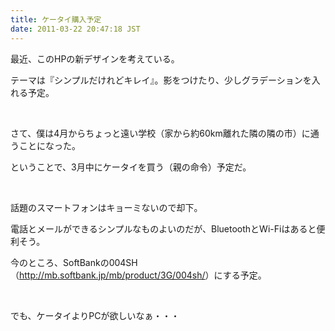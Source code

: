 ```yaml
---
title: ケータイ購入予定
date: 2011-03-22 20:47:18 JST
---
```

<p>最近、このHPの新デザインを考えている。</p>
<p>テーマは『シンプルだけれどキレイ』。影をつけたり、少しグラデーションを入れる予定。</p>
<p>&nbsp;</p>
<p>さて、僕は4月からちょっと遠い学校（家から約60km離れた隣の隣の市）に通うことになった。</p>
<p>ということで、3月中にケータイを買う（親の命令）予定だ。</p>
<p>&nbsp;</p>
<p>話題のスマートフォンはキョーミないので却下。</p>
<p>電話とメールができるシンプルなものよいのだが、BluetoothとWi-Fiはあると便利そう。</p>
<p>今のところ、SoftBankの004SH（<a href="http://mb.softbank.jp/mb/product/3G/004sh/">http://mb.softbank.jp/mb/product/3G/004sh/</a>）にする予定。</p>
<p>&nbsp;</p>
<p>でも、ケータイよりPCが欲しいなぁ・・・</p>
